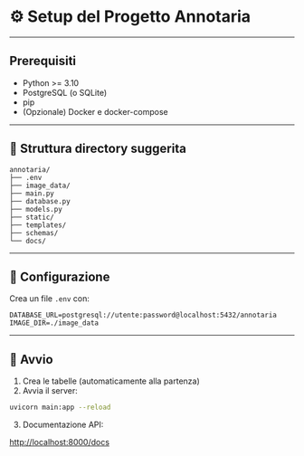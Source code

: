 # ⚙️ Setup del Progetto Annotaria

______________________________________________________________________

## Prerequisiti

- Python >= 3.10
- PostgreSQL (o SQLite)
- pip
- (Opzionale) Docker e docker-compose

______________________________________________________________________

## 📁 Struttura directory suggerita

```
annotaria/
├── .env
├── image_data/
├── main.py
├── database.py
├── models.py
├── static/
├── templates/
├── schemas/
└── docs/
```

______________________________________________________________________

## 🔧 Configurazione

Crea un file `.env` con:

```dotenv
DATABASE_URL=postgresql://utente:password@localhost:5432/annotaria
IMAGE_DIR=./image_data
```

______________________________________________________________________

## 🚀 Avvio

1. Crea le tabelle (automaticamente alla partenza)
1. Avvia il server:

```bash
uvicorn main:app --reload
```

3. Documentazione API:

[http://localhost:8000/docs](http://localhost:8000/docs)
